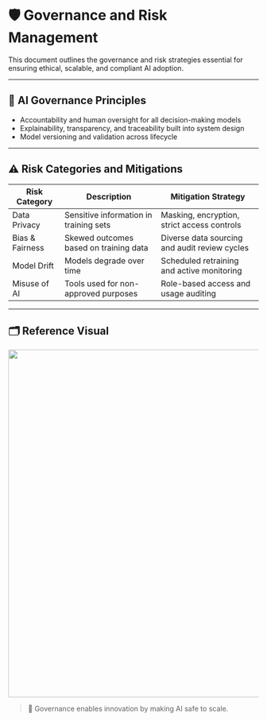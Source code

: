 # 🛡️ Governance and Risk Management

This document outlines the governance and risk strategies essential for ensuring ethical, scalable, and compliant AI adoption.

---

## 🧭 AI Governance Principles

- Accountability and human oversight for all decision-making models
- Explainability, transparency, and traceability built into system design
- Model versioning and validation across lifecycle

---

## ⚠️ Risk Categories and Mitigations

| Risk Category | Description | Mitigation Strategy |
|---------------|-------------|---------------------|
| Data Privacy | Sensitive information in training sets | Masking, encryption, strict access controls |
| Bias & Fairness | Skewed outcomes based on training data | Diverse data sourcing and audit review cycles |
| Model Drift | Models degrade over time | Scheduled retraining and active monitoring |
| Misuse of AI | Tools used for non-approved purposes | Role-based access and usage auditing |

---

## 🗂️ Reference Visual

<img src="https://tse2.mm.bing.net/th/id/OIP.tw1i3jIfR1hQwCTTMGH2rgHaHz?pid=Api" width="700"/>

> 📌 Governance enables innovation by making AI safe to scale.

